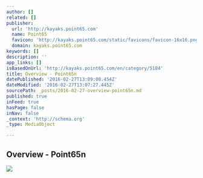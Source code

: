 ```yaml
---
author: []
related: []
publisher:
  url: 'http://kayaks.point65.com'
  name: Point65
  favicon: 'http://kayaks.point65.com/static/favicons/favicon-16x16.png'
  domain: kayaks.point65.com
keywords: []
description: ''
app_links: []
isBasedOnUrl: 'http://kayaks.point65.com/en/category/5184'
title: Overview - Point65n
datePublished: '2016-02-27T13:09:08.454Z'
dateModified: '2016-02-27T13:07:27.445Z'
sourcePath: _posts/2016-02-27-overview-point65n.md
published: true
inFeed: true
hasPage: false
inNav: false
_context: 'http://schema.org'
_type: MediaObject

---
```

<article style=""><h1>Overview - Point65n</h1><img src="http://kayaks.point65.com/static/webimages/mercurygtxsolo_lime.jpg" /></article>